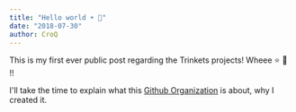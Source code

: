 ```yaml
---
title: "Hello world ☀️ 👋"
date: "2018-07-30"
author: CroQ
---
```


This is my first ever public post regarding the Trinkets projects! Wheee ⭐️ 🎉 !!

I'll take the time to explain what this [Github Organization](https://github.com/ShinyTrinkets) is about, why I created it.
